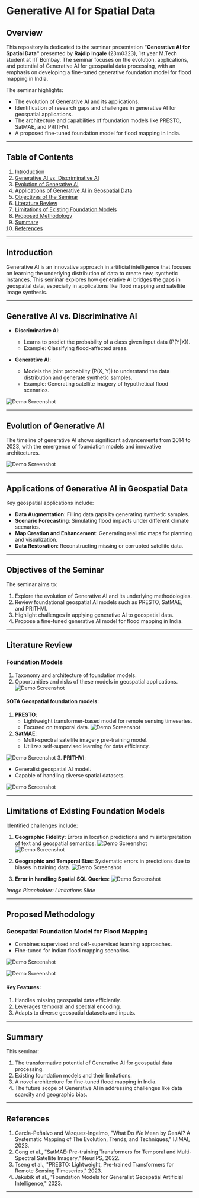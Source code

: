 # Generative AI for Spatial Data

## Overview
This repository is dedicated to the seminar presentation **"Generative AI for Spatial Data"** presented by **Rajdip Ingale** (23m0323), 1st year M.Tech student at  IIT Bombay.
The seminar focuses on the evolution, applications, and potential of Generative AI for geospatial data processing, with an emphasis on developing a fine-tuned generative foundation model for flood mapping in India.

The seminar highlights:
- The evolution of Generative AI and its applications.
- Identification of research gaps and challenges in generative AI for geospatial applications.
- The architecture and capabilities of foundation models like PRESTO, SatMAE, and PRITHVI.
- A proposed fine-tuned foundation model for flood mapping in India.

---

## Table of Contents
1. [Introduction](#introduction)
2. [Generative AI vs. Discriminative AI](#generative-ai-vs-discriminative-ai)
3. [Evolution of Generative AI](#evolution-of-generative-ai)
4. [Applications of Generative AI in Geospatial Data](#applications-of-generative-ai-in-geospatial-data)
5. [Objectives of the Seminar](#objectives-of-the-seminar)
6. [Literature Review](#literature-review)
7. [Limitations of Existing Foundation Models](#limitations-of-existing-foundation-models)
8. [Proposed Methodology](#proposed-methodology)
9. [Summary](#summary)
10. [References](#references)

---

## Introduction
Generative AI is an innovative approach in artificial intelligence that focuses on learning the underlying distribution of data to create new, synthetic instances. This seminar explores how generative AI bridges the gaps in geospatial data, especially in applications like flood mapping and satellite image synthesis.


---

## Generative AI vs. Discriminative AI
- **Discriminative AI**:
  - Learns to predict the probability of a class given input data (P(Y|X)).
  - Example: Classifying flood-affected areas.

- **Generative AI**:
  - Models the joint probability (P(X, Y)) to understand the data distribution and generate synthetic samples.
  - Example: Generating satellite imagery of hypothetical flood scenarios.

![Demo Screenshot](images/1.1.jpeg "Demo")

---

## Evolution of Generative AI
The timeline of generative AI shows significant advancements from 2014 to 2023, with the emergence of foundation models and innovative architectures.

 ![Demo Screenshot](images/1.2.jpeg "Demo")

---

## Applications of Generative AI in Geospatial Data
Key geospatial applications include:
- **Data Augmentation**: Filling data gaps by generating synthetic samples.
- **Scenario Forecasting**: Simulating flood impacts under different climate scenarios.
- **Map Creation and Enhancement**: Generating realistic maps for planning and visualization.
- **Data Restoration**: Reconstructing missing or corrupted satellite data.


---

## Objectives of the Seminar
The seminar aims to:
1. Explore the evolution of Generative AI and its underlying methodologies.
2. Review foundational geospatial AI models such as PRESTO, SatMAE, and PRITHVI.
3. Highlight challenges in applying generative AI to geospatial data.
4. Propose a fine-tuned generative AI model for flood mapping in India.

---

## Literature Review
### Foundation Models
1. Taxonomy and architecture of foundation models.
2. Opportunities and risks of these models in geospatial applications.
![Demo Screenshot](images/1.3.png "Demo")

#### SOTA Geospatial foundation models:
1. **PRESTO**:
   - Lightweight transformer-based model for remote sensing timeseries.
   - Focused on temporal data.
 ![Demo Screenshot](images/1.5.png "Demo")
2. **SatMAE**:
   - Multi-spectral satellite imagery pre-training model.
   - Utilizes self-supervised learning for data efficiency.

 ![Demo Screenshot](images/1.6.png "Demo")
3. **PRITHVI**:
   - Generalist geospatial AI model.
   - Capable of handling diverse spatial datasets.
     
 ![Demo Screenshot](images/1.7.png "Demo")


---

## Limitations of Existing Foundation Models
Identified challenges include:
1. **Geographic Fidelity**: Errors in location predictions and misinterpretation of text and geospatial semantics.     ![Demo Screenshot](images/1.8.png "Demo") ![Demo Screenshot](images/1.9.png "Demo")

2. **Geographic and Temporal Bias**: Systematic errors in predictions due to biases in training data.           ![Demo Screenshot](images/1.10.png "Demo")
3. **Error in handling Spatial SQL Queries**:  ![Demo Screenshot](images/1.11.png "Demo")

_Image Placeholder: Limitations Slide_

---

## Proposed Methodology
### Geospatial Foundation Model for Flood Mapping
- Combines supervised and self-supervised learning approaches.
- Fine-tuned for Indian flood mapping scenarios.

![Demo Screenshot](images/1.12.png "Demo")

![Demo Screenshot](images/1.13.png "Demo")

#### Key Features:
1. Handles missing geospatial data efficiently.
2. Leverages temporal and spectral encoding.
3. Adapts to diverse geospatial datasets and inputs.


---

## Summary
This seminar:
1. The transformative potential of Generative AI for geospatial data processing.
2. Existing foundation models and their limitations.
3. A novel architecture for fine-tuned flood mapping in India.
4. The future scope of Generative AI in addressing challenges like data scarcity and geographic bias.


---

## References
1. García-Peñalvo and Vázquez-Ingelmo, "What Do We Mean by GenAI? A Systematic Mapping of The Evolution, Trends, and Techniques," IJIMAI, 2023.
2. Cong et al., "SatMAE: Pre-training Transformers for Temporal and Multi-Spectral Satellite Imagery," NeurIPS, 2022.
3. Tseng et al., "PRESTO: Lightweight, Pre-trained Transformers for Remote Sensing Timeseries," 2023.
4. Jakubik et al., "Foundation Models for Generalist Geospatial Artificial Intelligence," 2023.

---
